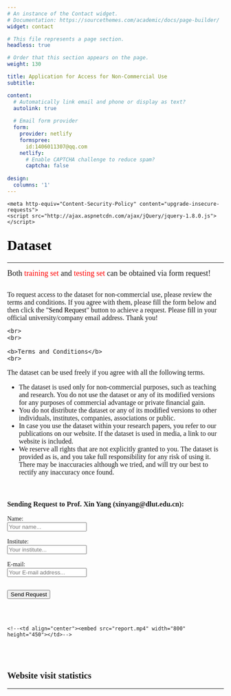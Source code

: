```yaml
---
# An instance of the Contact widget.
# Documentation: https://sourcethemes.com/academic/docs/page-builder/
widget: contact

# This file represents a page section.
headless: true

# Order that this section appears on the page.
weight: 130

title: Application for Access for Non-Commercial Use
subtitle:

content:
  # Automatically link email and phone or display as text?
  autolink: true
  
  # Email form provider
  form:
    provider: netlify
    formspree:
      id:1406011307@qq.com
    netlify:
      # Enable CAPTCHA challenge to reduce spam?
      captcha: false
  
design:
  columns: '1'
---
```


<!DOCTYPE html>
<html>
<head>
<style media="screen" type="text/css">
body
{
  border: 0pt none;
  font-family: inherit;
  font-size: 100%;
  font-style: inherit;
  font-weight: inherit;
  margin: 0pt;
  outline-color: invert;
  outline-style: none;
  outline-width: 0pt;
  padding: 0pt;
  vertical-align: baseline;
}
body {
  position: relative;
  margin: 3em auto 2em auto;
  width: 1080px;
  font-family: Times New Roman, Lato, Verdana, Helvetica, sans-serif;
  font-size: 14px;
  background: #fdfdfd;
}
</style>

<script>
var _hmt = _hmt || [];
(function() {
  var hm = document.createElement("script");
  hm.src = "https://hm.baidu.com/hm.js?1ec4ad5c61857459aa78d5ee7ddee28d";
  var s = document.getElementsByTagName("script")[0];
  s.parentNode.insertBefore(hm, s);
})();
</script>
	<meta http-equiv="Content-Security-Policy" content="upgrade-insecure-requests">
	<script src="http://ajax.aspnetcdn.com/ajax/jQuery/jquery-1.8.0.js"></script>
</head>

<body>

<h2><p><font size="6" color="black"><b>Dataset</b></font></p></h2>
<hr/>

<font size="4"> Both <font size="4" color="red">training set</font> and <font size="4" color="red">testing set</font> can be obtained via form request! </font>
<br><br>

<font size="3">
	To request access to the dataset for non-commercial use, please review the terms and conditions. If you agree with them, please fill the form below and then click the "<font color="black">Send Request</font>" button to achieve a request. Please fill in your official university/company email address. Thank you!

	<br>
	<br>

	<b>Terms and Conditions</b>
	<br>

The dataset can be used freely if you agree with all the following terms.<br>

 - The dataset is used only for non-commercial purposes, such as teaching and research. You do not use the dataset or any of its modified versions for any purposes of commercial advantage or private financial gain.<br>
 - You do not distribute the dataset or any of its modified versions to other individuals, institutes, companies, associations or public.<br>
 - In case you use the dataset within your research papers, you refer to our publications on our website. If the dataset is used in media, a link to our website is included.<br>
 - We reserve all rights that are not explicitly granted to you. The dataset is provided as is, and you take full responsibility for any risk of using it. There may be inaccuracies although we tried, and will try our best to rectify any inaccuracy once found.

</font>
<br>

<h3>Sending Request to Prof. Xin Yang (xinyang@dlut.edu.cn):</h3>

<form class="form" id="emailForm">
	Name:<br>
    <input id="first" name='name' type="text" placeholder="Your name..." class="form__input" />
	<br><br>
	Institute:<br>
    <input id="second" name='institute' type="text" placeholder="Your institute..." class="form__input" />
	<br><br>
	E-mail:<br>
	<input id="third" name='email' type="text" placeholder="Your E-mail address..." class="form__input" />
    <!--<textarea id="third" name='e-mail' type="text" placeholder="Your E-mail..." class="form__input"></textarea>-->
</form>
<br>
<button id="btnSubmit">Send Request</button>
<br><br><br><br>

<!--<br><br><br><br>-->
<!--<h2><p><font size="6" color="black"><b>Report</b></font></p></h2>-->
<!--<hr/>-->
<!--<table align="center">-->
<!--<tr>-->
	<!--<td align="center"><embed src="report.mp4" width="800" height="450"></td>-->
<!--</tr>-->
<!--</table>-->

<br><br>
<h2>Website visit statistics</h2>
<hr/>
<script type='text/javascript' id='clustrmaps' src='//cdn.clustrmaps.com/map_v2.js?cl=ffffff&w=400&t=tt&d=EsUkw_m2bHmFxftVUNklQ6CouRkNwbDnlRJFNuQiqBU&co=2d78ad&cmo=3acc3a&cmn=ff5353&ct=ffffff'></script>


<script type="text/javascript" src="https://cdn.jsdelivr.net/npm/emailjs-com@2/dist/email.min.js"></script>
<script type="text/javascript">
   (function(){
      emailjs.init("user_sjjxu42gVFLvZtjK3yGIz");
   })();
</script>
<script type="text/javascript" src="./main.js"></script>

</body>

</html>

